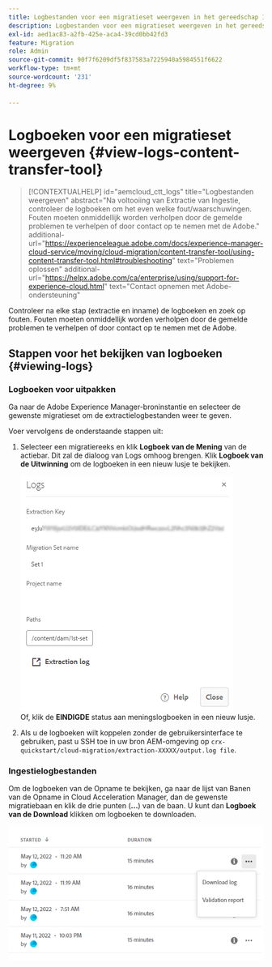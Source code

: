 ```yaml
---
title: Logbestanden voor een migratieset weergeven in het gereedschap Inhoud overbrengen
description: Logbestanden voor een migratieset weergeven in het gereedschap Inhoud overbrengen
exl-id: aed1ac83-a2fb-425e-aca4-39cd0bb42fd3
feature: Migration
role: Admin
source-git-commit: 90f7f6209df5f837583a7225940a5984551f6622
workflow-type: tm+mt
source-wordcount: '231'
ht-degree: 9%

---
```


# Logboeken voor een migratieset weergeven {#view-logs-content-transfer-tool}


>[!CONTEXTUALHELP]
>id="aemcloud_ctt_logs"
>title="Logbestanden weergeven"
>abstract="Na voltooiing van Extractie van Ingestie, controleer de logboeken om het even welke fout/waarschuwingen. Fouten moeten onmiddellijk worden verholpen door de gemelde problemen te verhelpen of door contact op te nemen met de Adobe."
>additional-url="https://experienceleague.adobe.com/docs/experience-manager-cloud-service/moving/cloud-migration/content-transfer-tool/using-content-transfer-tool.html#troubleshooting" text="Problemen oplossen"
>additional-url="https://helpx.adobe.com/ca/enterprise/using/support-for-experience-cloud.html" text="Contact opnemen met Adobe-ondersteuning"

Controleer na elke stap (extractie en inname) de logboeken en zoek op fouten.  Fouten moeten onmiddellijk worden verholpen door de gemelde problemen te verhelpen of door contact op te nemen met de Adobe.

## Stappen voor het bekijken van logboeken {#viewing-logs}

### Logboeken voor uitpakken

Ga naar de Adobe Experience Manager-broninstantie en selecteer de gewenste migratieset om de extractielogbestanden weer te geven.

Voer vervolgens de onderstaande stappen uit:

1. Selecteer een migratiereeks en klik **Logboek van de Mening** van de actiebar. Dit zal de dialoog van Logs omhoog brengen. Klik **Logboek van de Uitwinning** om de logboeken in een nieuw lusje te bekijken.

   ![afbeelding](/help/journey-migration/content-transfer-tool/assets-ctt/cttcam25.png) \
   Of, klik de **EINDIGDE** status aan meningslogboeken in een nieuw lusje.

1. Als u de logboeken wilt koppelen zonder de gebruikersinterface te gebruiken, past u SSH toe in uw bron AEM-omgeving op `crx-quickstart/cloud-migration/extraction-XXXXX/output.log file`.

### Ingestielogbestanden

Om de logboeken van de Opname te bekijken, ga naar de lijst van Banen van de Opname in Cloud Acceleration Manager, dan de gewenste migratiebaan en klik de drie punten (**...**) van de baan. U kunt dan **Logboek van de Download** klikken om logboeken te downloaden.

![afbeelding](/help/journey-migration/content-transfer-tool/assets-ctt/cttcam28.png)
